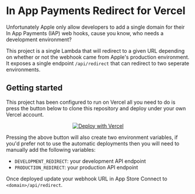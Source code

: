 # In App Payments Redirect for Vercel

Unfortunately Apple only allow developers to add a single domain for their In App Payments (IAP) web hooks, cause you know, who needs a development environment?

This project is a single Lambda that will redirect to a given URL depending on whether or not the webhook came from Apple's production environment. It exposes a single endpoint `/api/redirect` that can redirect to two seperate environments.

## Getting started

This project has been configured to run on Vercel all you need to do is press the button below to clone this repository and deploy under your own Vercel account.

<div style="text-align: center">

[![Deploy with Vercel](https://vercel.com/button)](https://vercel.com/new/git/external?repository-url=https%3A%2F%2Fgithub.com%2FFabFit%2Fvercel-iap-redirect&env=PRODUCTION_REDIRECT,DEVELOPMENT_REDIRECT)

</div>

Pressing the above button will also create two environment variables, if you'd prefer not to use the automatic deployments then you will need to manually add the following variables:

- `DEVELOPMENT_REDIRECT`: your development API endpoint
- `PRODUCTION_REDIRECT`: your production API endpoint

Once deployed update your webhook URL in App Store Connect to `<domain>/api/redirect`.
